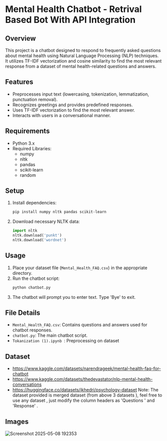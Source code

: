 # Mental Health Chatbot - Retrival Based Bot With API Integration


## Overview
This project is a chatbot designed to respond to frequently asked questions about mental health using Natural Language Processing (NLP) techniques. It utilizes TF-IDF vectorization and cosine similarity to find the most relevant response from a dataset of mental health-related questions and answers.

## Features
- Preprocesses input text (lowercasing, tokenization, lemmatization, punctuation removal).
- Recognizes greetings and provides predefined responses.
- Uses TF-IDF vectorization to find the most relevant answer.
- Interacts with users in a conversational manner.

## Requirements
- Python 3.x
- Required Libraries:
  - numpy
  - nltk
  - pandas
  - scikit-learn
  - random

## Setup
1. Install dependencies:
   ```bash
   pip install numpy nltk pandas scikit-learn
   ```
2. Download necessary NLTK data:
   ```python
   import nltk
   nltk.download('punkt')
   nltk.download('wordnet')
   ```

## Usage
1. Place your dataset file (`Mental_Health_FAQ.csv`) in the appropriate directory.
2. Run the chatbot script:
   ```bash
   python chatbot.py
   ```
3. The chatbot will prompt you to enter text. Type 'Bye' to exit.

## File Details
- `Mental_Health_FAQ.csv`: Contains questions and answers used for chatbot responses.
- `chatbot.py`: The main chatbot script.
- `Tokanization (1).ipynb `: Preprocessing on dataset 
## Dataset 
- https://www.kaggle.com/datasets/narendrageek/mental-health-faq-for-chatbot
- https://www.kaggle.com/datasets/thedevastator/nlp-mental-health-conversations
- https://huggingface.co/datasets/jkhedri/psychology-dataset
  Note: The dataset provided is merged dataset (from above 3 datasets ), feel free to use any dataset , just modify the column headers as 'Questions ' and 'Response' .


## Images
![Screenshot 2025-05-08 192353](https://github.com/user-attachments/assets/d4497276-be9d-46a6-ac44-cdbf8b6364b7)


